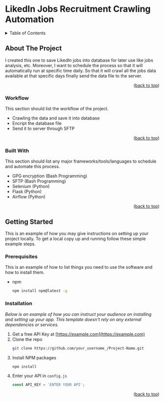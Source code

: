 # LikedIn Jobs Recruitment Crawling Automation

<!-- TABLE OF CONTENTS -->
<details>
  <summary>Table of Contents</summary>
  <ol>
    <li>
      <a href="#about-the-project">About The Project</a>
      <ul>
        <li><a href="#workflow">Workflow</a></li>
        <li><a href="#built-with">Built With</a></li>
      </ul>
    </li>
    <li>
      <a href="#getting-started">Getting Started</a>
      <ul>
        <li><a href="#prerequisites">Prerequisites</a></li>
        <li><a href="#installation">Installation</a></li>
      </ul>
    </li>
  </ol>
</details>

<!-- ABOUT THE PROJECT -->
## About The Project

I created this one to save LikedIn jobs into database for later use like jobs analysis, etc. Moreover, I want to schedule the process so that it will automatically run at specific time daily. So that it will crawl all the jobs data available at that specific days finally send the data file to the server.

<p align="right">(<a href="#top">back to top</a>)</p>

### Workflow

This section should list the workflow of the project.

* Crawling the data and save it into database
* Encript the database file
* Send it to server through SFTP

<p align="right">(<a href="#top">back to top</a>)</p>

### Built With

This section should list any major frameworks/tools/languages to schedule and automate this process.

* GPG encryption (Bash Programming)
* SFTP (Bash Programming)
* Selenium (Python)
* Flask (Python)
* Airflow (Python)

<p align="right">(<a href="#top">back to top</a>)</p>

<!-- GETTING STARTED -->
## Getting Started

This is an example of how you may give instructions on setting up your project locally.
To get a local copy up and running follow these simple example steps.

### Prerequisites

This is an example of how to list things you need to use the software and how to install them.
* npm
  ```sh
  npm install npm@latest -g
  ```

### Installation

_Below is an example of how you can instruct your audience on installing and setting up your app. This template doesn't rely on any external dependencies or services._

1. Get a free API Key at [https://example.com](https://example.com)
2. Clone the repo
   ```sh
   git clone https://github.com/your_username_/Project-Name.git
   ```
3. Install NPM packages
   ```sh
   npm install
   ```
4. Enter your API in `config.js`
   ```js
   const API_KEY = 'ENTER YOUR API';
   ```

<p align="right">(<a href="#top">back to top</a>)</p>

